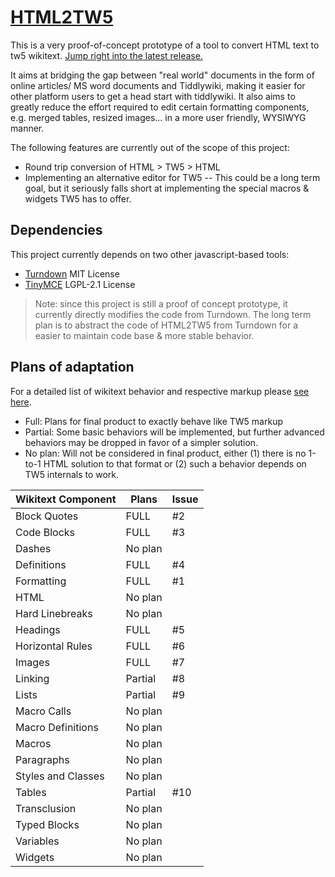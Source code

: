 # [HTML2TW5](https://mistermochi.github.io/HTML2TW5/)

This is a very proof-of-concept prototype of a tool to convert HTML text to tw5 wikitext. [Jump right into the latest release.](https://mistermochi.github.io/HTML2TW5/)

It aims at bridging the gap between "real world" documents in the form of online articles/ MS word documents and Tiddlywiki, making it easier for other platform users to get a head start with tiddlywiki. It also aims to greatly reduce the effort required to edit certain formatting components, e.g. merged tables, resized images... in a more user friendly, WYSIWYG manner.

The following features are currently out of the scope of this project:
* Round trip conversion of HTML > TW5 > HTML
* Implementing an alternative editor for TW5 -- This could be a long term goal, but it seriously falls short at implementing the special macros & widgets TW5 has to offer.

## Dependencies

This project currently depends on two other javascript-based tools:

* [Turndown](https://github.com/domchristie/turndown) MIT License
* [TinyMCE](https://github.com/tinymce/tinymce) LGPL-2.1 License

> Note: since this project is still a proof of concept prototype, it currently directly modifies the code from Turndown. The long term plan is to abstract the code of HTML2TW5 from Turndown for a easier to maintain code base & more stable behavior.

## Plans of adaptation

For a detailed list of wikitext behavior and respective markup please [see here](https://tiddlywiki.com/static/WikiText.html).

* Full: Plans for final product to exactly behave like TW5 markup
* Partial: Some basic behaviors will be implemented, but further advanced behaviors may be dropped in favor of a simpler solution.
* No plan: Will not be considered in final product, either (1) there is no 1-to-1 HTML solution to that format or (2) such a behavior depends on TW5 internals to work.

|Wikitext Component|Plans|Issue|
|------------------|-----|---|
|Block Quotes|FULL|#2|
|Code Blocks|FULL|#3|
|Dashes|No plan|
|Definitions|FULL|#4|
|Formatting|FULL|#1|
|HTML|No plan|
|Hard Linebreaks|No plan|
|Headings|FULL|#5|
|Horizontal Rules|FULL|#6|
|Images|FULL|#7|
|Linking|Partial|#8|
|Lists|Partial|#9|
|Macro Calls|No plan|
|Macro Definitions|No plan|
|Macros|No plan|
|Paragraphs|No plan|
|Styles and Classes|No plan|
|Tables|Partial|#10|
|Transclusion|No plan|
|Typed Blocks|No plan|
|Variables|No plan|
|Widgets|No plan|
